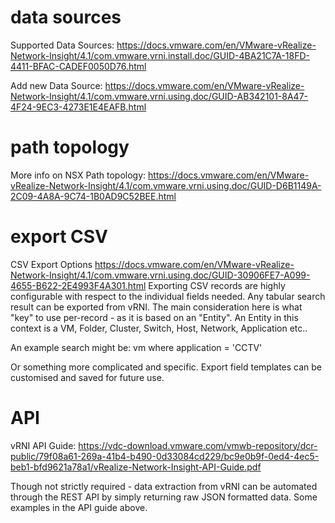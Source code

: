 # data sources
Supported Data Sources:
https://docs.vmware.com/en/VMware-vRealize-Network-Insight/4.1/com.vmware.vrni.install.doc/GUID-4BA21C7A-18FD-4411-BFAC-CADEF0050D76.html

Add new Data Source:
https://docs.vmware.com/en/VMware-vRealize-Network-Insight/4.1/com.vmware.vrni.using.doc/GUID-AB342101-8A47-4F24-9EC3-4273E1E4EAFB.html

# path topology
More info on NSX Path topology:
https://docs.vmware.com/en/VMware-vRealize-Network-Insight/4.1/com.vmware.vrni.using.doc/GUID-D6B1149A-2C09-4A8A-9C74-1B0AD9C52BEE.html

# export CSV
CSV Export Options
https://docs.vmware.com/en/VMware-vRealize-Network-Insight/4.1/com.vmware.vrni.using.doc/GUID-30906FE7-A099-4655-B622-2E4993F4A301.html
Exporting CSV records are highly configurable with respect to the individual fields needed.
Any tabular search result can be exported from vRNI.
The main consideration here is what "key" to use per-record - as it is based on an "Entity".
An Entity in this context is a VM, Folder, Cluster, Switch, Host, Network, Application etc..

An example search might be:
vm where application = 'CCTV'

Or something more complicated and specific.
Export field templates can be customised and saved for future use.

# API
vRNI API Guide:
https://vdc-download.vmware.com/vmwb-repository/dcr-public/79f08a61-269a-41b4-b490-0d33084cd229/bc9e0b9f-0ed4-4ec5-beb1-bfd9621a78a1/vRealize-Network-Insight-API-Guide.pdf

Though not strictly required - data extraction from vRNI can be automated through the REST API by simply returning raw JSON formatted data.
Some examples in the API guide above.

